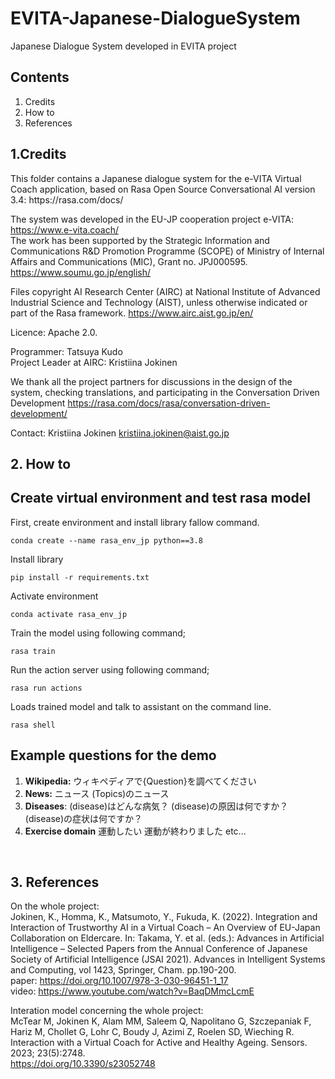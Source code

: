 # EVITA-Japanese-DialogueSystem
Japanese Dialogue System developed in EVITA project

<h2>Contents</h2>
<ol>
    <li> Credits</li>
    <li> How to</li>
    <li> References</li>
</ol>

<h2>1.Credits</h2>
This folder contains a Japanese dialogue system for the e-VITA Virtual Coach application, based on Rasa Open Source Conversational AI version 3.4: 
https://rasa.com/docs/

The system was developed in the EU-JP cooperation project e-VITA: https://www.e-vita.coach/ <br>
The work has been supported by the Strategic Information and Communications R&D Promotion Programme (SCOPE) of Ministry of Internal Affairs and Communications (MIC), Grant no. JPJ000595.
https://www.soumu.go.jp/english/

Files copyright AI Research Center (AIRC) at National Institute of Advanced Industrial Science and Technology (AIST), unless otherwise indicated or part of the Rasa framework. 
https://www.airc.aist.go.jp/en/

Licence: Apache 2.0.

Programmer: Tatsuya Kudo<br>
Project Leader at AIRC: Kristiina Jokinen

We thank all the project partners for discussions in the design of the system, checking translations, and participating in the Conversation Driven Development 
https://rasa.com/docs/rasa/conversation-driven-development/

Contact: Kristiina Jokinen kristiina.jokinen@aist.go.jp

<h2>2. How to</h2>

## Create virtual environment and test rasa model
First, create environment and install library fallow command.
```
conda create --name rasa_env_jp python==3.8  
```

Install library
```
pip install -r requirements.txt
```

Activate environment
```
conda activate rasa_env_jp
```

Train the model using following command;
```
rasa train
```

Run the action server using following command;
```
rasa run actions
```

Loads trained model and talk to assistant on the command line.
```
rasa shell
```

## Example questions for the demo
1. **Wikipedia:**
    ウィキペディアで{Question}を調べてください
2. **News:**
    ニュース
    (Topics)のニュース
3. **Diseases**:
    (disease)はどんな病気？
    (disease)の原因は何ですか？
    (disease)の症状は何ですか？
4. **Exercise domain**
    運動したい
    運動が終わりました
    etc...

<br>
<h2>3. References</h2>

On the whole project:<br>
Jokinen, K., Homma, K., Matsumoto, Y., Fukuda, K. (2022). Integration and Interaction of Trustworthy AI in a Virtual Coach – An Overview of EU-Japan Collaboration on Eldercare. In: Takama, Y. et al. (eds.): Advances in Artificial Intelligence – Selected Papers from the Annual Conference of Japanese Society of Artificial Intelligence (JSAI 2021). Advances in Intelligent Systems and Computing, vol 1423, Springer, Cham. pp.190-200.
<br>
paper: https://doi.org/10.1007/978-3-030-96451-1_17
<br>
video: https://www.youtube.com/watch?v=BaqDMmcLcmE

Interation model concerning the whole project:<br>
McTear M, Jokinen K, Alam MM, Saleem Q, Napolitano G, Szczepaniak F, Hariz M, Chollet G, Lohr C, Boudy J, Azimi Z, Roelen SD, Wieching R. Interaction with a Virtual Coach for Active and Healthy Ageing. Sensors. 2023; 23(5):2748. 
<br>
https://doi.org/10.3390/s23052748

